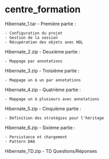 # centre_formation

Hibernate_1.tar - Première partie :

    - Configuration du projet
    - Gestion de la session
    - Récupération des objets avec HQL

Hibernate_2.zip - Deuxième partie :

    - Mappage par annotations

Hibernate_3.zip - Troisième partie :

    - Mappage un à un par annotations

Hibernate_4.zip - Quatrième partie :

    - Mappage un à plusieurs avec annotations


Hibernate_5.zip - Cinquième partie :

    - Définition des stratégies pour l'héritage

Hibernate_6.zip - Sixième partie :

    - Persistance et chargement
    - Pattern DAO

Hibernate_TD.zip - TD Questions/Réponses
